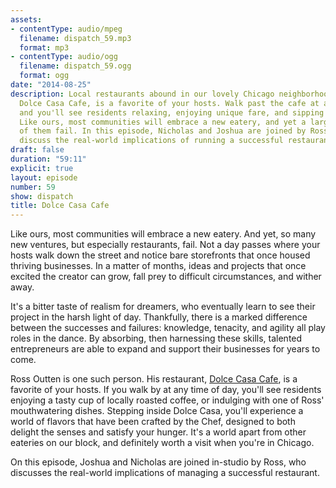 ```yaml
---
assets:
- contentType: audio/mpeg
  filename: dispatch_59.mp3
  format: mp3
- contentType: audio/ogg
  filename: dispatch_59.ogg
  format: ogg
date: "2014-08-25"
description: Local restaurants abound in our lovely Chicago neighborhood. One of them,
  Dolce Casa Cafe, is a favorite of your hosts. Walk past the cafe at almost any time,
  and you'll see residents relaxing, enjoying unique fare, and sipping on coffee.
  Like ours, most communities will embrace a new eatery, and yet a large percentage
  of them fail. In this episode, Nicholas and Joshua are joined by Ross Outten to
  discuss the real-world implications of running a successful restaurant.
draft: false
duration: "59:11"
explicit: true
layout: episode
number: 59
show: dispatch
title: Dolce Casa Cafe
---
```

Like ours, most communities will embrace a new eatery. And yet, so many new ventures, but especially restaurants, fail. Not a day passes where your hosts walk down the street and notice bare storefronts that once housed thriving businesses. In a matter of months, ideas and projects that once excited the creator can grow, fall prey to difficult circumstances, and wither away.

It's a bitter taste of realism for dreamers, who eventually learn to see their project in the harsh light of day. Thankfully, there is a marked difference between the successes and failures: knowledge, tenacity, and agility all play roles in the dance. By absorbing, then harnessing these skills, talented entrepreneurs are able to expand and support their businesses for years to come.

Ross Outten is one such person. His restaurant, [Dolce Casa Cafe](http://dolcecasachicago.com), is a favorite of your hosts. If you walk by at any time of day, you'll see residents enjoying a tasty cup of locally roasted coffee, or indulging with one of Ross' mouthwatering dishes. Stepping inside Dolce Casa, you'll experience a world of flavors that have been crafted by the Chef, designed to both delight the senses and satisfy your hunger. It's a world apart from other eateries on our block, and definitely worth a visit when you're in Chicago.

On this episode, Joshua and Nicholas are joined in-studio by Ross, who discusses the real-world implications of managing a successful restaurant.
